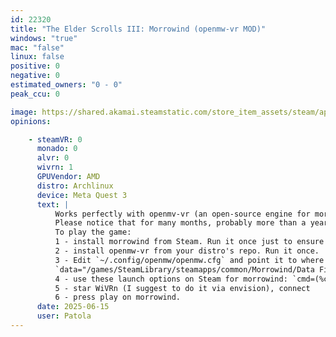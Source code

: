 ```yaml
---
id: 22320
title: "The Elder Scrolls III: Morrowind (openmw-vr MOD)"
windows: "true"
mac: "false"
linux: false
positive: 0
negative: 0
estimated_owners: "0 - 0"
peak_ccu: 0

image: https://shared.akamai.steamstatic.com/store_item_assets/steam/apps/22320/header.jpg?t=1721725925
opinions:

    - steamVR: 0
      monado: 0
      alvr: 0
      wivrn: 1
      GPUVendor: AMD
      distro: Archlinux
      device: Meta Quest 3
      text: |
          Works perfectly with openmv-vr (an open-source engine for morrowind), gameplay here: https://www.youtube.com/watch?v=AxZkffnsj50
          Please notice that for many months, probably more than a year, openmw-vr wasn't compilable on Linux but it was not fixed as of this report (2025-06-15). This means the game runs on Linux natively, NOT via proton.
          To play the game:
          1 - install morrowind from Steam. Run it once just to ensure it works.
          2 - install openmw-vr from your distro's repo. Run it once.
          3 - Edit `~/.config/openmw/openmw.cfg` and point it to where your `Morrowind/Data Files` are, e.g. 
          `data="/games/SteamLibrary/steamapps/common/Morrowind/Data Files"`
          4 - use these launch options on Steam for morrowind: `cmd=(%command%); /usr/bin/openmw_vr`
          5 - star WiVRn (I suggest to do it via envision), connect
          6 - press play on morrowind.
      date: 2025-06-15
      user: Patola
---
```


